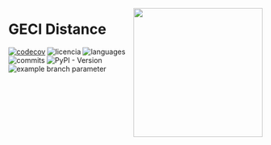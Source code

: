 <a href="https://www.islas.org.mx/"><img src="https://www.islas.org.mx/img/logo.svg" align="right" width="256" /></a>
# GECI Distance

[![codecov](https://codecov.io/gh/IslasGECI/geci_distance/branch/develop/graph/badge.svg)](https://codecov.io/gh/IslasGECI/geci_distance)
![licencia](https://img.shields.io/github/license/IslasGECI/geci_distance)
![languages](https://img.shields.io/github/languages/top/IslasGECI/geci_distance)
![commits](https://img.shields.io/github/commit-activity/y/IslasGECI/geci_distance)
![PyPI - Version](https://img.shields.io/pypi/v/geci_distance)
![example branch parameter](https://github.com/IslasGECI/geci_distance/actions/workflows/actions.yml/badge.svg)
